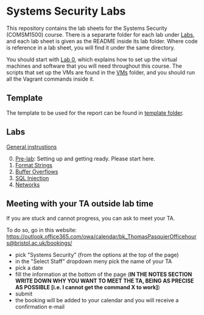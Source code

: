 Systems Security Labs
=====================

This repository contains the lab sheets for the Systems Security (COMSM1500) course.
There is a separarte folder for each lab under [Labs](https://github.com/bris-sys-sec/labs/tree/master/Labs), and each lab sheet is given as the README inside its lab folder.
Where code is reference in a lab sheet, you will find it under the same directory.

You should start with [Lab 0](https://github.com/bris-sys-sec/labs/tree/master/Labs/0_Pre-lab), which explains how to set up the virtual machines and software that you will need throughout this course.
The scripts that set up the VMs are found in the [VMs](https://github.com/bris-sys-sec/labs/tree/master/VMs) folder, and you should run all the Vagrant commands inside it.

Template
--------

The template to be used for the report can be found in [template folder](https://github.com/bris-sys-sec/labs/tree/master/Labs/0_template).

Labs
----

[General instrustions](https://github.com/bris-sys-sec/labs/tree/master/Labs)

0. [Pre-lab](https://github.com/bris-sys-sec/labs/tree/master/Labs/0_Pre-lab): Setting up and getting ready. Please start here.
1. [Format Strings](https://github.com/bris-sys-sec/labs/tree/master/Labs/1_Format_Strings)
2. [Buffer Overflows](https://github.com/bris-sys-sec/labs/tree/master/Labs/2_Buffer_Overflows)
3. [SQL Injection](https://github.com/bris-sys-sec/labs/tree/master/Labs/3_SQL_Injection)
4. [Networks](https://github.com/bris-sys-sec/labs/tree/master/Labs/4_Networks)

Meeting with your TA outside lab time
-------------------------------------

If you are stuck and cannot progress, you can ask to meet your TA.

To do so, go in this website:
https://outlook.office365.com/owa/calendar/bk_ThomasPasquierOfficehours@bristol.ac.uk/bookings/

- pick "Systems Security" (from the options at the top of the page)
- in the "Select Staff" dropdown meny pick the name of your TA
- pick a date
- fill the information at the bottom of the page (**IN THE NOTES SECTION WRITE DOWN WHY YOU WANT TO MEET THE TA, BEING AS PRECISE AS POSSIBLE [i.e. I cannot get the command X to work]**)
- submit
- the booking will be added to your calendar and you will receive a confirmation e-mail
